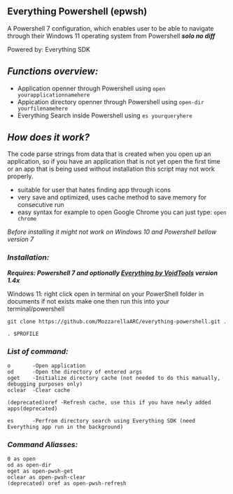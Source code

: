 
## Everything Powershell (epwsh)
A Powershell 7 configuration, which enables user to be able to navigate through their Windows 11 operating system from Powershell ***solo no diff***

Powered by:
Everything SDK

## *Functions overview:*
- Application openner through Powershell using `open yourapplicationnamehere`
- Appication directory openner through Powershell using `open-dir yourfilenamehere`
- Everything Search inside Powershell using `es yourqueryhere`

## *How does it work?*
The code parse strings from data that is created when you open up an application, so if you have an application that is not yet open the first time or an app that is being used without installation this script may not work properly.

- suitable for user that hates finding app through icons
- very save and optimized, uses cache method to save memory for consecutive run
- easy syntax for example to open Google Chrome you can just type:
```open chrome```


*Before installing it might not work on Windows 10 and Powershell bellow version 7*

### *Installation:*
***Requires: Powershell 7 and optionally [Everything by VoidTools](https://www.voidtools.com/) version 1.4x***


Windows 11:
right click open in terminal on your PowerShell folder in documents if not exists make one then run this into your terminal/powershell
```
git clone https://github.com/MozzarellaARC/everything-powershell.git .
```
```
. $PROFILE
```

### *List of command:*

```
o       -Open application
od      -Open the directory of entered args
oget    -Initialize directory cache (not needed to do this manually, debugging purposes only)
oclear  -Clear cache

(deprecated)oref -Refresh cache, use this if you have newly added apps(deprecated)

es      -Perfrom directory search using Everything SDK (need Everything app run in the background)
```

### *Command Aliasses:*

```
0 as open
od as open-dir
oget as open-pwsh-get
oclear as open-pwsh-clear
(deprecated) oref as open-pwsh-refresh
```